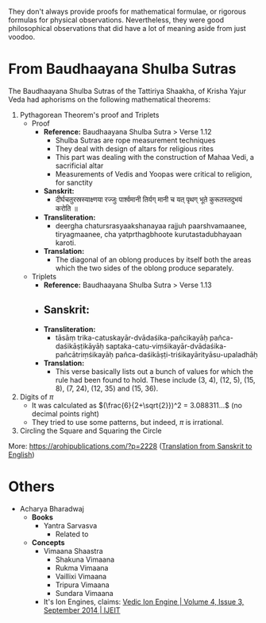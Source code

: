 They don't always provide proofs for mathematical formulae, or rigorous formulas for physical observations. Nevertheless, they were good philosophical observations that did have a lot of meaning aside from just voodoo.
# From Baudhaayana Shulba Sutras
The Baudhaayana Shulba Sutras of the Tattiriya Shaakha, of Krisha Yajur Veda had aphorisms on the following mathematical theorems:

1. Pythagorean Theorem's proof and Triplets
	- Proof
		- **Reference:** Baudhaayana Shulba Sutra > Verse 1.12
			- Shulba Sutras are rope measurement techniques
			- They deal with design of altars for religious rites
			- This part was dealing with the construction of Mahaa Vedi, a sacrificial altar
			- Measurements of Vedis and Yoopas were critical to religion, for sanctity
		- **Sanskrit:**
			- दीर्घचतुरस्रस्याक्ष्णया रज्जुः पार्श्वमानी तिर्यग् मानी
			  च यत् पृथग् भूते कुरूतस्तदुभयं करोति ॥
		- **Transliteration:**
			- deergha chatursrasyaakshanayaa rajjuh paarshvamaanee, tiryagmaanee,
			  cha yatprthagbhoote kurutastadubhayaan karoti.
		- **Translation:**
			- The diagonal of an oblong produces by itself both the areas which the two sides of the oblong produce separately.
	- Triplets
		- **Reference:** Baudhaayana Shulba Sutra > Verse 1.13
		- **Sanskrit:**
			- 
		- **Transliteration:**
			- tāsāṃ trika-catuskayār-dvādaśika-pañcikayāḥ pañca-daśikāṣṭikāyāḥ saptaka-catu-viṃśikayār-dvādaśika-pañcātriṃśikayāḥ pañca-daśikāṣṭi-triśikayārityāsu-upaladhāḥ
		- **Translation:**
			- This verse basically lists out a bunch of values for which the rule had been found to hold. These include (3, 4),  (12, 5), (15, 8), (7, 24), (12, 35) and (15, 36).
2. Digits of $\pi$
	- It was calculated as $(\frac{6}{2+\sqrt{2}})^2 = 3.088311...$ (no decimal points right)
	- They tried to use some patterns, but indeed, $\pi$ is irrational.
3. Circling the Square and Squaring the Circle

More: https://arohipublications.com/?p=2228 ([Translation from Sanskrit to English](https://arohipublications-com.translate.goog/?p=2228&_x_tr_sl=sa&_x_tr_tl=en&_x_tr_hl=en&_x_tr_pto=wapp))

# Others
- Acharya Bharadwaj
	- **Books**
		- Yantra Sarvasva
			- Related to 
	- **Concepts**
		- Vimaana Shaastra
			- Shakuna Vimaana
			- Rukma Vimaana
			- Vaillixi Vimaana
			- Tripura Vimaana
			- Sundara Vimaana
		- It's Ion Engines, claims: [Vedic Ion Engine | Volume 4, Issue 3, September 2014 | IJEIT](https://www.ijeit.com/Vol%204/Issue%203/IJEIT1412201409_08.pdf)